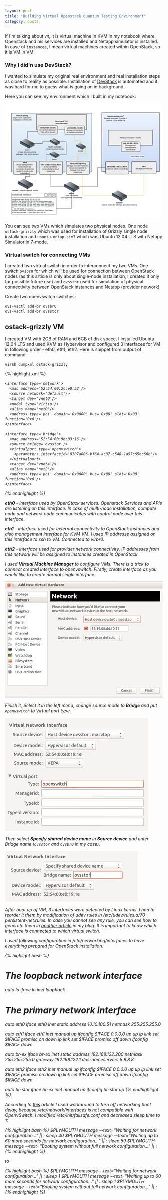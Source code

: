 ```yaml
---
layout: post
title: "Building Virtual Openstack Quantum Testing Environment"
category: posts
---
```



If I'm talking about `VM`, it is virtual machine in KVM in my notebook where Openstack and his services are installed and Netapp simulator is installed. In case of `instances`, I mean virtual machines created within OpenStack, so it is VM in VM.  
  
### Why I did'n use DevStack?

I wanted to simulate my original real environment and real installation steps as close to reality as possible. Installation of [DevStack](http://devstack.org/) is automated and it was hard for me to guess what is going on in background.

Here you can see my environment which I built in my notebook:

![My environment](/images/openstack_vm_testing_environment.png)

You can see two VMs which simulates two physical nodes. One node `ostack-grizzly` which was used for installation of Grizzly single node installation and `ubuntu-ontap-sim7` which was Ubuntu 12.04 LTS with Netapp Simulator in 7-mode.

### Virtual switch for connecting VMs
I created two virtual switch in order to interconnect my two VMs. One switch `ovsbr0` for which will be used for connection between OpenStack nodes (as this article is only about single-node installation, I created it only for possible future use) and `ovsstor` used for simulation of physical connectivity between OpenStack instances and Netapp (provider network)

Create two openvswitch switches:

    ovs-vsctl add-br ovsbr0
    ovs-vsctl add-br ovsstor

## ostack-grizzly VM

I created VM with 2GB of RAM and 6GB of disk space. I installed Ubuntu 12.04 LTS and used KVM as Hypervisor and 
configured 3 interfaces for VM in following order - eth0, eth1, eth2. Here is snippet from output of command

    virsh dumpxml ostack-grizzly

{% highlight xml %}
    <interface type='bridge'>
      <mac address='52:54:00:5c:eb:4a'/>
      <source bridge='ovsbr0'/>
      <virtualport type='openvswitch'>
        <parameters interfaceid='784ee2ba-6cd6-948a-922a-bda1abcdf01c'/>
      </virtualport>
      <target dev='vnet1'/>
      <alias name='net1'/>
      <address type='pci' domain='0x0000' bus='0x00' slot='0x07' function='0x0'/>
    </interface>

    <interface type='network'>
      <mac address='52:54:00:2c:e0:52'/>
      <source network='default'/>
      <target dev='vnet0'/>
      <model type='virtio'/>
      <alias name='net0'/>
      <address type='pci' domain='0x0000' bus='0x00' slot='0x03' function='0x0'/>
    </interface>

    <interface type='bridge'>
      <mac address='52:54:00:9b:83:16'/>
      <source bridge='ovsstor'/>
      <virtualport type='openvswitch'>
        <parameters interfaceid='0707a806-bf64-ac37-c548-1a57c65bc60b'/>
      </virtualport>
      <target dev='vnet4'/>
      <alias name='net2'/>
      <address type='pci' domain='0x0000' bus='0x00' slot='0x08' function='0x0'/>
    </interface>
{% endhighlight %}

**eth0** - interface used by OpenStack services. Openstack Services and APIs are listening on this interface. In case of multi-node installation, compute node and network node communicates with control node over this interface.

**eth1** - interface used for external connectivity to OpenStack instances and also management interface for KVM VM. I used IP addresse assigned on this interface to ssh to VM. Connected to virbr0.

**eth2** - interface used for provider network connectivity. IP addresses from this network will be assigned to instances created in OpenStack 

I used **Virtual Machine Manager** to configure VMs. There is a trick to connect created interface to openvswitch. Firstly, create interface as you would like to create normal single interface.

![Create interface 1](/images/ovs-virtualmachinemanager1.png)

Finish it, Select it in the left menu, change source mode to **Bridge** and put `openwswitch` to Virtual port type

![Create interface 2](/images/ovs-virtualmachinemanager2.png)

Then select **Specify shared device name** in **Source device** and enter Bridge name (`ovsstor` and `ovsbr0` in my case).

![Create interface 3](/images/ovs-virtualmachinemanager3.png)

After boot up of VM, 3 interfaces were detected by Linux kernel. I had to reorder it them by modification of udev rules in */etc/udev/rules.d/70-persistent-net.rules*. In case you cannot see any rule, you can see how to generate them in [another article](/posts/18-Regenerate-net-udev-rules-in-ubuntu-12.04/) in my blog. It is important to know which interface is connected to which virtual switch.

I used following configuration in */etc/networking/interfaces* to have everything prepared for OpenStack installation.

{% highlight bash %}
# The loopback network interface
auto lo
iface lo inet loopback

# The primary network interface
auto eth0
iface eth0 inet static
address 10.10.100.51
netmask 255.255.255.0

auto eth1
iface eth1 inet manual
up ifconfig $IFACE 0.0.0.0 up
up ip link set $IFACE promisc on
down ip link set $IFACE promisc off
down ifconfig $IFACE down

auto br-ex
iface br-ex inet static
address 192.168.122.200
netmask 255.255.255.0
gateway 192.168.122.1
dns-nameservers 8.8.8.8

auto eth2
iface eth2 inet manual
up ifconfig $IFACE 0.0.0.0 up
up ip link set $IFACE promisc on
down ip link set $IFACE promisc off
down ifconfig $IFACE down

auto br-stor
iface br-ex inet manual
up ifconfig br-stor up
{% endhighlight %}

According to [this](http://four-eyes.net/2013/06/open-vswitch-basic-initial-setup-on-ubuntu-12-04/) article I used workaround to turn off networking boot delay, because */etc/network/interfaces* is not compatible with OpenvSwitch. I modified */etc/init/failsafe.conf* and decreased sleep time to 1:

{% highlight bash %}
$PLYMOUTH message --text="Waiting for network configuration..." || :
sleep 40
$PLYMOUTH message --text="Waiting up to 60 more seconds for network configuration..." || :
sleep 59
$PLYMOUTH message --text="Booting system without full network configuration..." || :
{% endhighlight %}

to

{% highlight bash %}
$PLYMOUTH message --text="Waiting for network configuration..." || :
sleep 1
$PLYMOUTH message --text="Waiting up to 60 more seconds for network configuration..." || :
sleep 1
$PLYMOUTH message --text="Booting system without full network configuration..." || :
{% endhighlight %}









